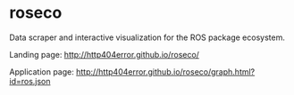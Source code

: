 roseco
======

Data scraper and interactive visualization for the ROS package ecosystem.

Landing page: http://http404error.github.io/roseco/

Application page: http://http404error.github.io/roseco/graph.html?id=ros.json
